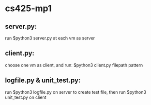 # cs425-mp1
## server.py:
run $python3 server.py at each vm as server

## client.py:
choose one vm as client, and run:
$python3 client.py filepath pattern

## logfile.py & unit_test.py:
run $python3 logfile.py on server to create test file, then run $python3 unit_test.py on client
